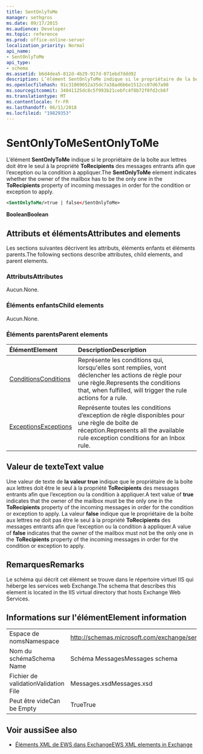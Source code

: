 ```yaml
---
title: SentOnlyToMe
manager: sethgros
ms.date: 09/17/2015
ms.audience: Developer
ms.topic: reference
ms.prod: office-online-server
localization_priority: Normal
api_name:
- SentOnlyToMe
api_type:
- schema
ms.assetid: b6d4dea5-812d-4b29-917d-071ebd7ddd92
description: L’élément SentOnlyToMe indique si le propriétaire de la boîte aux lettres doit être le seul à la propriété ToRecipients des messages entrants afin que l’exception ou la condition à appliquer.
ms.openlocfilehash: 91c31069652a35dc7a38ad6b6e1512cc07d67a98
ms.sourcegitcommit: 34041125dc8c5f993b21cebfc4f8b72f0fd2cb6f
ms.translationtype: MT
ms.contentlocale: fr-FR
ms.lasthandoff: 06/11/2018
ms.locfileid: "19829353"
---
```

# <a name="sentonlytome"></a><span data-ttu-id="3c471-103">SentOnlyToMe</span><span class="sxs-lookup"><span data-stu-id="3c471-103">SentOnlyToMe</span></span>

<span data-ttu-id="3c471-104">L’élément **SentOnlyToMe** indique si le propriétaire de la boîte aux lettres doit être le seul à la propriété **ToRecipients** des messages entrants afin que l’exception ou la condition à appliquer.</span><span class="sxs-lookup"><span data-stu-id="3c471-104">The **SentOnlyToMe** element indicates whether the owner of the mailbox has to be the only one in the **ToRecipients** property of incoming messages in order for the condition or exception to apply.</span></span> 
  
```XML
<SentOnlyToMe/>true | false</SentOnlyToMe>
```

 <span data-ttu-id="3c471-105">**Boolean**</span><span class="sxs-lookup"><span data-stu-id="3c471-105">**Boolean**</span></span>
## <a name="attributes-and-elements"></a><span data-ttu-id="3c471-106">Attributs et éléments</span><span class="sxs-lookup"><span data-stu-id="3c471-106">Attributes and elements</span></span>

<span data-ttu-id="3c471-107">Les sections suivantes décrivent les attributs, éléments enfants et éléments parents.</span><span class="sxs-lookup"><span data-stu-id="3c471-107">The following sections describe attributes, child elements, and parent elements.</span></span>
  
### <a name="attributes"></a><span data-ttu-id="3c471-108">Attributs</span><span class="sxs-lookup"><span data-stu-id="3c471-108">Attributes</span></span>

<span data-ttu-id="3c471-109">Aucun.</span><span class="sxs-lookup"><span data-stu-id="3c471-109">None.</span></span>
  
### <a name="child-elements"></a><span data-ttu-id="3c471-110">Éléments enfants</span><span class="sxs-lookup"><span data-stu-id="3c471-110">Child elements</span></span>

<span data-ttu-id="3c471-111">Aucun.</span><span class="sxs-lookup"><span data-stu-id="3c471-111">None.</span></span>
  
### <a name="parent-elements"></a><span data-ttu-id="3c471-112">Éléments parents</span><span class="sxs-lookup"><span data-stu-id="3c471-112">Parent elements</span></span>

|<span data-ttu-id="3c471-113">**Élément**</span><span class="sxs-lookup"><span data-stu-id="3c471-113">**Element**</span></span>|<span data-ttu-id="3c471-114">**Description**</span><span class="sxs-lookup"><span data-stu-id="3c471-114">**Description**</span></span>|
|:-----|:-----|
|[<span data-ttu-id="3c471-115">Conditions</span><span class="sxs-lookup"><span data-stu-id="3c471-115">Conditions</span></span>](conditions.md) <br/> |<span data-ttu-id="3c471-116">Représente les conditions qui, lorsqu'elles sont remplies, vont déclencher les actions de règle pour une règle.</span><span class="sxs-lookup"><span data-stu-id="3c471-116">Represents the conditions that, when fulfilled, will trigger the rule actions for a rule.</span></span>  <br/> |
|[<span data-ttu-id="3c471-117">Exceptions</span><span class="sxs-lookup"><span data-stu-id="3c471-117">Exceptions</span></span>](exceptions.md) <br/> |<span data-ttu-id="3c471-118">Représente toutes les conditions d’exception de règle disponibles pour une règle de boîte de réception.</span><span class="sxs-lookup"><span data-stu-id="3c471-118">Represents all the available rule exception conditions for an Inbox rule.</span></span>  <br/> |
   
## <a name="text-value"></a><span data-ttu-id="3c471-119">Valeur de texte</span><span class="sxs-lookup"><span data-stu-id="3c471-119">Text value</span></span>

<span data-ttu-id="3c471-120">Une valeur de texte de **la valeur true** indique que le propriétaire de la boîte aux lettres doit être le seul à la propriété **ToRecipients** des messages entrants afin que l’exception ou la condition à appliquer.</span><span class="sxs-lookup"><span data-stu-id="3c471-120">A text value of **true** indicates that the owner of the mailbox must be the only one in the **ToRecipients** property of the incoming messages in order for the condition or exception to apply.</span></span> <span data-ttu-id="3c471-121">La valeur **false** indique que le propriétaire de la boîte aux lettres ne doit pas être le seul à la propriété **ToRecipients** des messages entrants afin que l’exception ou la condition à appliquer.</span><span class="sxs-lookup"><span data-stu-id="3c471-121">A value of **false** indicates that the owner of the mailbox must not be the only one in the **ToRecipients** property of the incoming messages in order for the condition or exception to apply.</span></span> 
  
## <a name="remarks"></a><span data-ttu-id="3c471-122">Remarques</span><span class="sxs-lookup"><span data-stu-id="3c471-122">Remarks</span></span>

<span data-ttu-id="3c471-123">Le schéma qui décrit cet élément se trouve dans le répertoire virtuel IIS qui héberge les services web Exchange.</span><span class="sxs-lookup"><span data-stu-id="3c471-123">The schema that describes this element is located in the IIS virtual directory that hosts Exchange Web Services.</span></span>
  
## <a name="element-information"></a><span data-ttu-id="3c471-124">Informations sur l'élément</span><span class="sxs-lookup"><span data-stu-id="3c471-124">Element information</span></span>

|||
|:-----|:-----|
|<span data-ttu-id="3c471-125">Espace de noms</span><span class="sxs-lookup"><span data-stu-id="3c471-125">Namespace</span></span>  <br/> |http://schemas.microsoft.com/exchange/services/2006/messages  <br/> |
|<span data-ttu-id="3c471-126">Nom du schéma</span><span class="sxs-lookup"><span data-stu-id="3c471-126">Schema Name</span></span>  <br/> |<span data-ttu-id="3c471-127">Schéma Messages</span><span class="sxs-lookup"><span data-stu-id="3c471-127">Messages schema</span></span>  <br/> |
|<span data-ttu-id="3c471-128">Fichier de validation</span><span class="sxs-lookup"><span data-stu-id="3c471-128">Validation File</span></span>  <br/> |<span data-ttu-id="3c471-129">Messages.xsd</span><span class="sxs-lookup"><span data-stu-id="3c471-129">Messages.xsd</span></span>  <br/> |
|<span data-ttu-id="3c471-130">Peut être vide</span><span class="sxs-lookup"><span data-stu-id="3c471-130">Can be Empty</span></span>  <br/> |<span data-ttu-id="3c471-131">True</span><span class="sxs-lookup"><span data-stu-id="3c471-131">True</span></span>  <br/> |
   
## <a name="see-also"></a><span data-ttu-id="3c471-132">Voir aussi</span><span class="sxs-lookup"><span data-stu-id="3c471-132">See also</span></span>



- [<span data-ttu-id="3c471-133">Éléments XML de EWS dans Exchange</span><span class="sxs-lookup"><span data-stu-id="3c471-133">EWS XML elements in Exchange</span></span>](ews-xml-elements-in-exchange.md)

